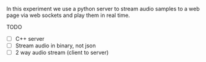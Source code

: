In this experiment we use a python server to stream audio samples to a web page via web sockets and play them in real time.

TODO
- [ ] C++ server
- [ ] Stream audio in binary, not json
- [ ] 2 way audio stream (client to server)
